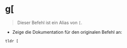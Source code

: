# g[

> Dieser Befehl ist ein Alias von `[`.

- Zeige die Dokumentation für den originalen Befehl an:

`tldr [`
